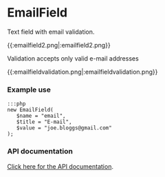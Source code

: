 # EmailField

Text field with email validation.

{{:emailfield2.png|:emailfield2.png}}

Validation accepts only valid e-mail addresses

{{:emailfieldvalidation.png|:emailfieldvalidation.png}}

### Example use

	:::php
	new EmailField(
	   $name = "email",
	   $title = "E-mail",
	   $value = "joe.bloggs@gmail.com"
	);

 
### API documentation

[Click here for the API documentation](http://api.silverstripe.org/trunk/forms/fields-formattedinput/EmailField.html).
